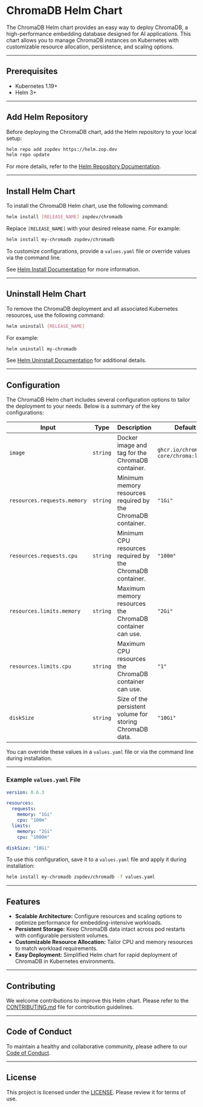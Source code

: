 # ChromaDB Helm Chart

The ChromaDB Helm chart provides an easy way to deploy ChromaDB, a high-performance embedding database designed for AI applications. This chart allows you to manage ChromaDB instances on Kubernetes with customizable resource allocation, persistence, and scaling options.

---

## Prerequisites

- Kubernetes 1.19+  
- Helm 3+

---

## Add Helm Repository

Before deploying the ChromaDB chart, add the Helm repository to your local setup:

```bash
helm repo add zopdev https://helm.zop.dev
helm repo update
```

For more details, refer to the [Helm Repository Documentation](https://helm.sh/docs/helm/helm_repo/).

---

## Install Helm Chart

To install the ChromaDB Helm chart, use the following command:

```bash
helm install [RELEASE_NAME] zopdev/chromadb
```

Replace `[RELEASE_NAME]` with your desired release name. For example:

```bash
helm install my-chromadb zopdev/chromadb
```

To customize configurations, provide a `values.yaml` file or override values via the command line.

See [Helm Install Documentation](https://helm.sh/docs/helm/helm_install/) for more information.

---

## Uninstall Helm Chart

To remove the ChromaDB deployment and all associated Kubernetes resources, use the following command:

```bash
helm uninstall [RELEASE_NAME]
```

For example:

```bash
helm uninstall my-chromadb
```

See [Helm Uninstall Documentation](https://helm.sh/docs/helm/helm_uninstall/) for additional details.

---

## Configuration

The ChromaDB Helm chart includes several configuration options to tailor the deployment to your needs. Below is a summary of the key configurations:

| **Input**               | **Type**  | **Description**                                                                                | **Default**           |
|--------------------------|-----------|------------------------------------------------------------------------------------------------|-----------------------|
| `image`                  | `string`  | Docker image and tag for the ChromaDB container.                                               | `ghcr.io/chroma-core/chroma:latest` |
| `resources.requests.memory` | `string` | Minimum memory resources required by the ChromaDB container.                                   | `"1Gi"`              |
| `resources.requests.cpu` | `string` | Minimum CPU resources required by the ChromaDB container.                                      | `"100m"`             |
| `resources.limits.memory` | `string` | Maximum memory resources the ChromaDB container can use.                                       | `"2Gi"`              |
| `resources.limits.cpu`   | `string`  | Maximum CPU resources the ChromaDB container can use.                                          | `"1"`                |
| `diskSize`               | `string`  | Size of the persistent volume for storing ChromaDB data.                                       | `"10Gi"`             |

You can override these values in a `values.yaml` file or via the command line during installation.

---

### Example `values.yaml` File

```yaml
version: 0.6.3

resources:
  requests:
    memory: "1Gi"
    cpu: "100m"
  limits:
    memory: "2Gi"
    cpu: "1000m"

diskSize: "10Gi"
```

To use this configuration, save it to a `values.yaml` file and apply it during installation:

```bash
helm install my-chromadb zopdev/chromadb -f values.yaml
```

---

## Features

- **Scalable Architecture:** Configure resources and scaling options to optimize performance for embedding-intensive workloads.
- **Persistent Storage:** Keep ChromaDB data intact across pod restarts with configurable persistent volumes.
- **Customizable Resource Allocation:** Tailor CPU and memory resources to match workload requirements.
- **Easy Deployment:** Simplified Helm chart for rapid deployment of ChromaDB in Kubernetes environments.

---

## Contributing

We welcome contributions to improve this Helm chart. Please refer to the [CONTRIBUTING.md](../../CONTRIBUTING.md) file for contribution guidelines.

---

## Code of Conduct

To maintain a healthy and collaborative community, please adhere to our [Code of Conduct](../../CODE_OF_CONDUCT.md).

---

## License

This project is licensed under the [LICENSE](../../LICENSE). Please review it for terms of use.